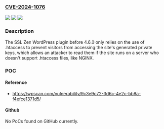 ### [CVE-2024-1076](https://cve.mitre.org/cgi-bin/cvename.cgi?name=CVE-2024-1076)
![](https://img.shields.io/static/v1?label=Product&message=SSL%20Zen%20&color=blue)
![](https://img.shields.io/static/v1?label=Version&message=0%3C%204.6.0%20&color=brighgreen)
![](https://img.shields.io/static/v1?label=Vulnerability&message=CWE-287%20Improper%20Authentication&color=brighgreen)

### Description

The SSL Zen  WordPress plugin before 4.6.0 only relies on the use of .htaccess to prevent visitors from accessing the site's generated private keys, which allows an attacker to read them if the site runs on a server who doesn't support .htaccess files, like NGINX.

### POC

#### Reference
- https://wpscan.com/vulnerability/9c3e9c72-3d6c-4e2c-bb8a-f4efce1371d5/

#### Github
No PoCs found on GitHub currently.

